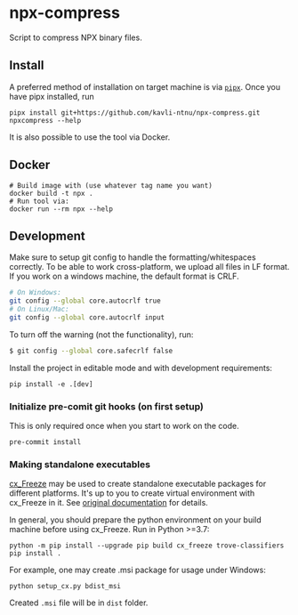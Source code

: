 # npx-compress

Script to compress NPX binary files.

## Install

A preferred method of installation on target machine is via [`pipx`](https://github.com/pypa/pipx). Once you have pipx
installed, run

```
pipx install git+https://github.com/kavli-ntnu/npx-compress.git
npxcompress --help
```

It is also possible to use the tool via Docker.

## Docker

```
# Build image with (use whatever tag name you want)
docker build -t npx .
# Run tool via:
docker run --rm npx --help
```

## Development

Make sure to setup git config to handle the formatting/whitespaces correctly. To be able to work cross-platform,
we upload all files in LF format. If you work on a windows machine, the default format is CRLF.

```sh
# On Windows:
git config --global core.autocrlf true
# On Linux/Mac:
git config --global core.autocrlf input
```

To turn off the warning (not the functionality), run:

```sh
$ git config --global core.safecrlf false
```

Install the project in editable mode and with development requirements:
```
pip install -e .[dev]
```

### Initialize pre-comit git hooks (on first setup)

This is only required once when you start to work on the code.

```
pre-commit install
```

### Making standalone executables

[cx_Freeze](https://cx-freeze.readthedocs.io/en/latest/) may be used to create standalone executable packages for different
platforms. It's up to you to create virtual environment with cx_Freeze in it. See [original documentation](https://cx-freeze.readthedocs.io/en/latest/installation.html) for details.

In general, you should prepare the python environment on your build
machine before using cx_Freeze. Run in Python >=3.7:
```
python -m pip install --upgrade pip build cx_freeze trove-classifiers
pip install .
```

For example, one may create .msi package for usage under Windows:
```
python setup_cx.py bdist_msi
```

Created `.msi` file will be in `dist` folder.
